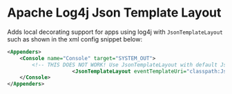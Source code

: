 # Apache Log4j Json Template Layout

Adds local decorating support for apps using log4j with `JsonTemplateLayout` such as shown in the xml config snippet below:

```xml
<Appenders>
    <Console name="Console" target="SYSTEM_OUT">
        <!-- THIS DOES NOT WORK! Use JsonTemplateLayout with default JsonLayout provided by log4j2 -->
                     <JsonTemplateLayout eventTemplateUri="classpath:JsonLayout.json"/>
    </Console>
</Appenders>
```